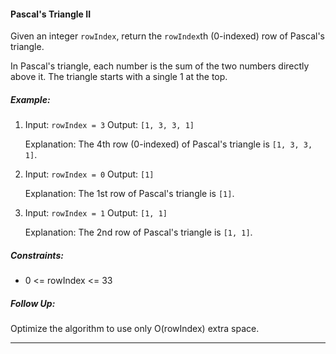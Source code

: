 
#### Pascal's Triangle II

Given an integer `rowIndex`, return the `rowIndex`th (0-indexed) row of Pascal's triangle.

In Pascal's triangle, each number is the sum of the two numbers directly above it. The triangle starts with a single 1 at the top.

##### Example:

1. Input: `rowIndex = 3`
   Output: `[1, 3, 3, 1]`

   Explanation: The 4th row (0-indexed) of Pascal's triangle is `[1, 3, 3, 1]`.

2. Input: `rowIndex = 0`
   Output: `[1]`

   Explanation: The 1st row of Pascal's triangle is `[1]`.

3. Input: `rowIndex = 1`
   Output: `[1, 1]`

   Explanation: The 2nd row of Pascal's triangle is `[1, 1]`.

##### Constraints:

- 0 <= rowIndex <= 33

##### Follow Up:

Optimize the algorithm to use only O(rowIndex) extra space.

---